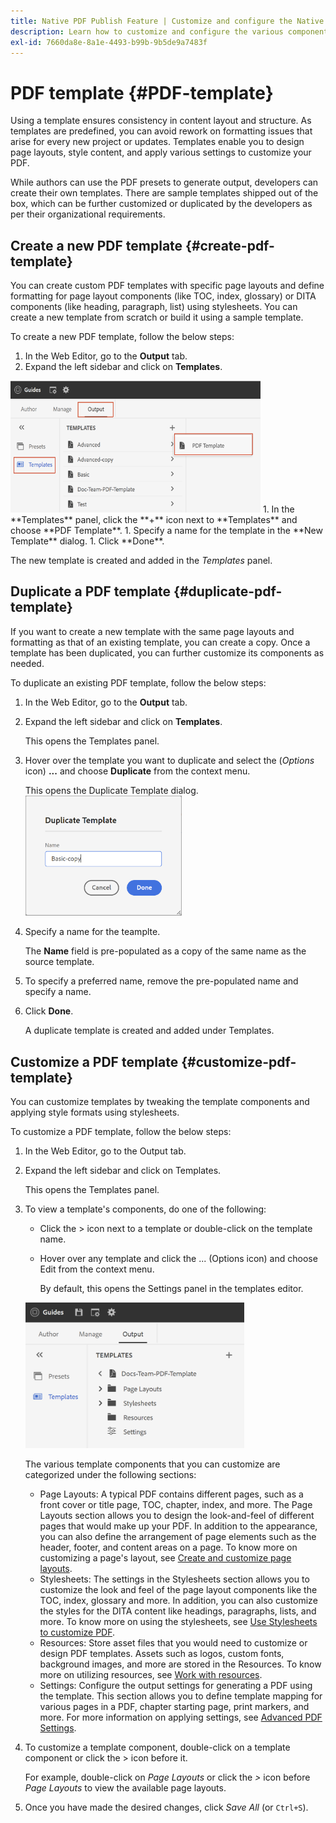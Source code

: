 ```yaml
---
title: Native PDF Publish Feature | Customize and configure the Native PDF feature
description: Learn how to customize and configure the various components of the Native PDF Feature.
exl-id: 7660da8e-8a1e-4493-b99b-9b5de9a7483f
---
```

# PDF template {#PDF-template}

Using a template ensures consistency in content layout and structure. As templates are predefined, you can avoid rework on formatting issues that arise for every new project or updates. Templates enable you to design page layouts, style content, and apply various settings to customize your PDF.

While authors can use the PDF presets to generate output, developers can create their own templates. There are sample templates shipped out of the box, which can be further customized or duplicated by the developers as per their organizational requirements.


## Create a new PDF template {#create-pdf-template}

You can create custom PDF templates with specific page layouts and define formatting for page layout components (like TOC, index, glossary) or DITA components (like heading, paragraph, list) using stylesheets. You can create a new template from scratch or build it using a sample template.  

To create a new PDF template, follow the below steps:
1. In the Web Editor, go to the **Output** tab.
1. Expand the left sidebar and click on **Templates**.
<img src="assets/create-pdf-template.png" alt="Create PDF template" width="400">
1. In the **Templates** panel, click the **+** icon next to **Templates** and choose **PDF Template**.
1. Specify a name for the template in the **New Template** dialog.
1. Click **Done**. 
   
   The new template is created and added in the *Templates* panel. 

## Duplicate a PDF template {#duplicate-pdf-template}

If you want to create a new template with the same page layouts and formatting as that of an existing template, you can create a copy. Once a template has been duplicated, you can further customize its components as needed.

To duplicate an existing PDF template, follow the below steps:
1. In the Web Editor, go to the **Output** tab.
1. Expand the left sidebar and click on **Templates**.
   
   This opens the Templates panel.
1. Hover over the template you want to duplicate and select the (*Options* icon) **...** and choose **Duplicate** from the context menu.

   This opens the Duplicate Template dialog.   
   <img src="assets/duplicate-template.png" alt="Duplicate PDF template" width="250">  
1. Specify a name for the teamplte.

   The **Name** field is pre-populated as a copy of the same name as the source template.

1. To specify a preferred name, remove the pre-populated name and specify a name.
1. Click **Done**.
   
   A duplicate template is created and added under Templates.

## Customize a PDF template {#customize-pdf-template}

You can customize templates by tweaking the template components and applying style formats using stylesheets.

To customize a PDF template, follow the below steps:
1. In the Web Editor, go to the Output tab.
1. Expand the left sidebar and click on Templates.
   
   This opens the Templates panel.
1. To view a template's components, do one of the following:

   * Click the > icon next to a template or double-click on the template name.
   * Hover over any template and click the ... (Options icon) and choose Edit from the context menu.
   
      By default, this opens the Settings panel in the templates editor.
   <img src="assets/customize-pdf-template.png" alt="Customize PDF Teamplte" width="350">
   
   The various template components that you can customize are categorized under the following sections:
   * Page Layouts: A typical PDF contains different pages, such as a front cover or title page, TOC, chapter, index, and more. The Page Layouts section allows you to design the look-and-feel of different pages that would make up your PDF. In addition to the appearance, you can also define the arrangement of page elements such as the header, footer, and content areas on a page. To know more on customizing a page's layout, see [Create and customize page layouts](components-pdf-template.md#create-customize-page-layout).
   * Stylesheets: The settings in the Stylesheets section allows you to customize the look and feel of the page layout components like the TOC, index, glossary and more. In addition, you can also customize the styles for the DITA content like headings, paragraphs, lists, and more. To know more on using the stylesheets, see [Use Stylesheets to customize PDF](components-pdf-template.md#stylesheet-customization).
   * Resources: Store asset files that you would need to customize or design PDF templates. Assets such as logos, custom fonts, background images, and more are stored in the Resources. To know more on utilizing resources, see [Work with resources](components-pdf-template.md#work-with-resources).
   * Settings: Configure the output settings for generating a PDF using the template. This section allows you to define template mapping for various pages in a PDF, chapter starting page, print markers, and more. For more information on applying settings, see [Advanced PDF Settings](components-pdf-template.md#advanced-pdf-settings).
1. To customize a template component, double-click on a template component or click the > icon before it.
   
   For example, double-click on *Page Layouts* or click the *>* icon before *Page Layouts* to view the available
page layouts.
1. Once you have made the desired changes, click *Save All* (or `Ctrl+S`).
